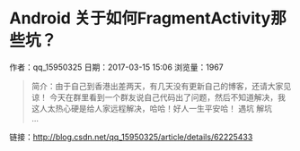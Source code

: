 # Android 关于如何FragmentActivity那些坑？
作者：qq_15950325
日期：2017-03-15 15:06
浏览量：1967
> 简介：由于自己到香港出差两天，有几天没有更新自己的博客，还请大家见谅！ 
今天在群里看到一个群友说自己代码出了问题，然后不知道解决，我这人太热心硬是给人家远程解决，哈哈！好人一生平安哈！
遇坑
解坑  
 ...

 链接：http://blog.csdn.net/qq_15950325/article/details/62225433
